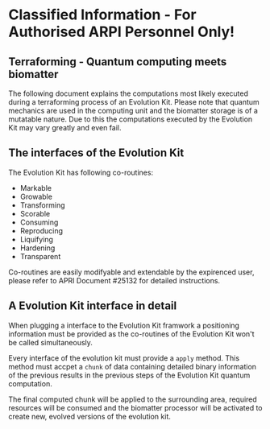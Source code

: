
# Classified Information - For Authorised ARPI Personnel Only!

## Terraforming - Quantum computing meets biomatter

The following document explains the computations most likely executed
during a terraforming process of an Evolution Kit.
Please note that quantum mechanics are used in the computing unit
and the biomatter storage is of a mutatable nature. Due to this the
computations executed by the Evolution Kit may vary greatly and even
fail.


## The interfaces of the Evolution Kit

The Evolution Kit has following co-routines:

* Markable
* Growable
* Transforming
* Scorable
* Consuming
* Reproducing
* Liquifying
* Hardening
* Transparent

Co-routines are easily modifyable and extendable by the expirenced user,
please refer to APRI Document #25132 for detailed instructions.


## A Evolution Kit interface in detail

When plugging a interface to the Evolution Kit framwork a positioning
information must be provided as the co-routines of the Evolution Kit
won't be called simultaneously.

Every interface of the evolution kit must provide a `apply` method.
This method must accpet a `chunk` of data containing detailed binary
information of the previous results in the previous steps of the
Evolution Kit quantum computation.

The final computed chunk will be applied to the surrounding area,
required resources will be consumed and the biomatter processor will be
activated to create new, evolved versions of the evolution kit.


